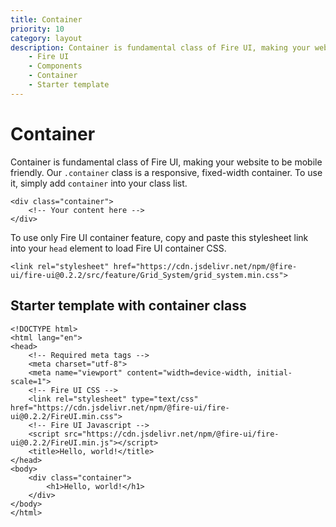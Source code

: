```yaml
---
title: Container
priority: 10
category: layout
description: Container is fundamental class of Fire UI, making your website to be mobile friendly. 
    - Fire UI
    - Components
    - Container
    - Starter template
---
```


# Container
Container is fundamental class of Fire UI, making your website to be mobile friendly. Our `.container` class is a responsive, fixed-width container. To use it, simply add `container` into your class list.
```
<div class="container">
    <!-- Your content here -->
</div>
```

To use only Fire UI container feature, copy and paste this stylesheet link into your `head` element to load Fire UI container CSS.
```
<link rel="stylesheet" href="https://cdn.jsdelivr.net/npm/@fire-ui/fire-ui@0.2.2/src/feature/Grid_System/grid_system.min.css">
```

<div class="division">

## Starter template with container class

```
<!DOCTYPE html>
<html lang="en">
<head>
    <!-- Required meta tags -->
    <meta charset="utf-8">
    <meta name="viewport" content="width=device-width, initial-scale=1">
    <!-- Fire UI CSS -->
    <link rel="stylesheet" type="text/css" href="https://cdn.jsdelivr.net/npm/@fire-ui/fire-ui@0.2.2/FireUI.min.css">
    <!-- Fire UI Javascript -->
    <script src="https://cdn.jsdelivr.net/npm/@fire-ui/fire-ui@0.2.2/FireUI.min.js"></script>
    <title>Hello, world!</title>
</head>
<body>
    <div class="container">
        <h1>Hello, world!</h1>
    </div>
</body>
</html>
```
</div>